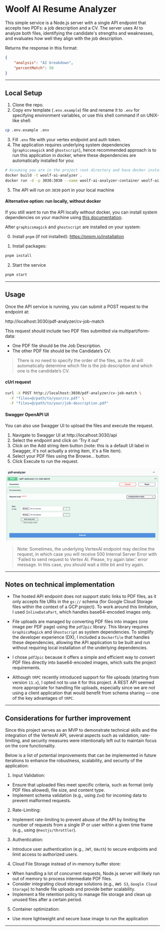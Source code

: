 # Woolf AI Resume Analyzer

This simple service is a Node.js server with a single API endpoint that accepts two PDFs: a job description and a CV. The server uses AI to analyze both files, identifying the candidate's strengths and weaknesses, and evaluates how well they align with the job description.

Returns the response in this format:

```json
{
    "analysis": "AI breakdown",
    "percentMatch": 50
}

```

---
## Local Setup
1. Clone the repo.
2. Copy env template (`.env.example`) file and rename it to `.env` for specifying environment variables, or use this shell command if on UNIX-like shell:
```sh
cp .env.example .env
```
3. Fill `.env` file with your vertex endpoint and auth token.
4. The application requires underlying system dependencies (`graphicsmagick` and `ghostscript`), hence recommended approach is to run this application in docker, where these dependencies are automatically installed for you:
```sh
# Assuming you are in the project root directory and have docker installed
docker build -t woolf-ai-analyzer .
docker run -d -p 3030:3030 --name woolf-ai-analyzer-container woolf-ai-analyzer
```
5. The API will run on `3030` port in your local machine

#### Alternative option: run locally, without docker
If you still want to run the API locally without docker, you can install system dependencies on your machine using [this documentation](https://github.com/yakovmeister/pdf2image/blob/HEAD/docs/gm-installation.md).

After `graphicsmagick` and `ghostscript` are installed on your system:

0. Install `pnpm` (if not installed):
https://pnpm.io/installation

1. Install packages:
```sh
pnpm install
```

2. Start the service
```sh
pnpm start
```


---
## Usage
Once the API service is running, you can submit a POST request to the endpoint at:

http://localhost:3030/pdf-analyzer/cv-job-match

This request should include two PDF files submitted via multipart/form-data:

- One PDF file should be the Job Description.
- The other PDF file should be the Candidate’s CV.

> There is no need to specify the order of the files, as the AI will automatically determine which file is the job description and which one is the candidate’s CV.


#### cUrl request
```sh
curl -X POST http://localhost:3030/pdf-analyzer/cv-job-match \
  -F "files=@/path/to/your/cv.pdf" \
  -F "files=@/path/to/your/job-description.pdf"
```

#### Swagger OpenAPI UI
You can also use Swagger UI to upload the files and execute the request.

1.	Navigate to Swagger UI at http://localhost:3030/api
2.  Select the endpoint and click on 'Try it out'
3.	Click on the Add string item button (note: this is a default UI label in Swagger, it's not actually a string item, it's a file item).
4.	Select your PDF files using the Browse… button.
5.	Click Execute to run the request.

![alt text](<docs/images/swagger-ui.png>)

> Note: Sometimes, the underlying VertexAI endpoint may decline the request, in which case you will receive 500 Internal Server Error with 'Failed to send request to Vertex AI. Please, try again later.' error message. In this case, you should wait a little bit and try again.

---
## Notes on technical implementation

- The hosted API endpoint does not support static links to PDF files, as it only accepts file URIs in the `gs://` schema (for Google Cloud Storage files within the context of a GCP project). To work around this limitation, I used `InlineDataPart`, which handles base64-encoded images only.

- File uploads are managed by converting PDF files into images (one image per PDF page) using the `pdf2pic` library. This library requires `GraphicsMagick` and `Ghostscript` as system dependencies. To simplify the developer experience (DX), I included a `Dockerfile` that handles these dependencies, allowing the API application to be built and run without requiring local installation of the underlying dependencies.

- I chose `pdf2pic` because it offers a simple and efficient way to convert PDF files directly into base64-encoded images, which suits the project requirements.

- Although `tRPC` recently introduced support for file uploads (starting from version `11.x`), I opted not to use it for this project. A REST API seemed more appropriate for handling file uploads, especially since we are not using a client application that would benefit from schema sharing — one of the key advantages of `tRPC`.

---
## Considerations for further improvement
Since this project serves as an MVP to demonstrate technical skills and the integration of the VertexAI API, several aspects such as validation, rate-limiting, and security measures were intentionally left out to maintain focus on the core functionality.

Below is a list of potential improvements that can be implemented in future iterations to enhance the robustness, scalability, and security of the application:

1. Input Validation:

- Ensure that uploaded files meet specific criteria, such as format (only PDF files allowed), file size, and content type.
- Implement schema validation (e.g., using `Zod`) for incoming data to prevent malformed requests.

2. Rate-Limiting:

- Implement rate-limiting to prevent abuse of the API by limiting the number of requests from a single IP or user within a given time frame (e.g., using `@nestjs/throttler`).
  
3. Authentication:

- Introduce user authentication (e.g., `JWT`, `OAuth`) to secure endpoints and limit access to authorized users.

4.	Cloud File Storage instead of in-memory buffer store:

- When handling a lot of concurrent requests, Node.js server will likely run out of memory to process intermediate PDF files.
- Consider integrating cloud storage solutions (e.g., `AWS S3`, `Google Cloud Storage`) to handle file uploads and provide better scalability.
- Implement a file retention policy to manage file storage and clean up unused files after a certain period.

5.	Container optimization:

- Use more lightweight and secure base image to run the application

---